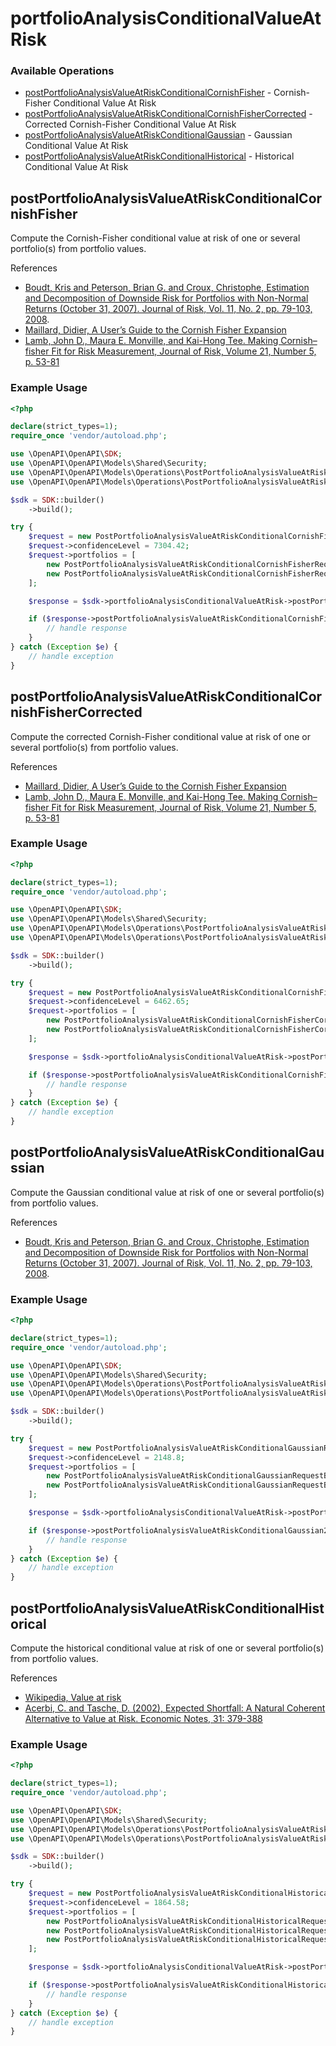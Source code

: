 # portfolioAnalysisConditionalValueAtRisk

### Available Operations

* [postPortfolioAnalysisValueAtRiskConditionalCornishFisher](#postportfolioanalysisvalueatriskconditionalcornishfisher) - Cornish-Fisher Conditional Value At Risk
* [postPortfolioAnalysisValueAtRiskConditionalCornishFisherCorrected](#postportfolioanalysisvalueatriskconditionalcornishfishercorrected) - Corrected Cornish-Fisher Conditional Value At Risk
* [postPortfolioAnalysisValueAtRiskConditionalGaussian](#postportfolioanalysisvalueatriskconditionalgaussian) - Gaussian Conditional Value At Risk
* [postPortfolioAnalysisValueAtRiskConditionalHistorical](#postportfolioanalysisvalueatriskconditionalhistorical) - Historical Conditional Value At Risk

## postPortfolioAnalysisValueAtRiskConditionalCornishFisher

Compute the Cornish-Fisher conditional value at risk of one or several portfolio(s) from portfolio values.

References
* [Boudt, Kris and Peterson, Brian G. and Croux, Christophe, Estimation and Decomposition of Downside Risk for Portfolios with Non-Normal Returns (October 31, 2007). Journal of Risk, Vol. 11, No. 2, pp. 79-103, 2008](https://papers.ssrn.com/sol3/papers.cfm?abstract_id=1024151).
* [Maillard, Didier, A User’s Guide to the Cornish Fisher Expansion](https://papers.ssrn.com/sol3/papers.cfm?abstract_id=1997178)
* [Lamb, John D., Maura E. Monville, and Kai-Hong Tee. Making Cornish–fisher Fit for Risk Measurement, Journal of Risk, Volume 21, Number 5, p. 53-81](http://doi.org/10.21314/JOR.2019.408)


### Example Usage

```php
<?php

declare(strict_types=1);
require_once 'vendor/autoload.php';

use \OpenAPI\OpenAPI\SDK;
use \OpenAPI\OpenAPI\Models\Shared\Security;
use \OpenAPI\OpenAPI\Models\Operations\PostPortfolioAnalysisValueAtRiskConditionalCornishFisherRequestBody;
use \OpenAPI\OpenAPI\Models\Operations\PostPortfolioAnalysisValueAtRiskConditionalCornishFisherRequestBodyPortfolios;

$sdk = SDK::builder()
    ->build();

try {
    $request = new PostPortfolioAnalysisValueAtRiskConditionalCornishFisherRequestBody();
    $request->confidenceLevel = 7304.42;
    $request->portfolios = [
        new PostPortfolioAnalysisValueAtRiskConditionalCornishFisherRequestBodyPortfolios(),
        new PostPortfolioAnalysisValueAtRiskConditionalCornishFisherRequestBodyPortfolios(),
    ];

    $response = $sdk->portfolioAnalysisConditionalValueAtRisk->postPortfolioAnalysisValueAtRiskConditionalCornishFisher($request);

    if ($response->postPortfolioAnalysisValueAtRiskConditionalCornishFisher200ApplicationJSONObject !== null) {
        // handle response
    }
} catch (Exception $e) {
    // handle exception
}
```

## postPortfolioAnalysisValueAtRiskConditionalCornishFisherCorrected

Compute the corrected Cornish-Fisher conditional value at risk of one or several portfolio(s) from portfolio values.

References
* [Maillard, Didier, A User’s Guide to the Cornish Fisher Expansion](https://papers.ssrn.com/sol3/papers.cfm?abstract_id=1997178)
* [Lamb, John D., Maura E. Monville, and Kai-Hong Tee. Making Cornish–fisher Fit for Risk Measurement, Journal of Risk, Volume 21, Number 5, p. 53-81](http://doi.org/10.21314/JOR.2019.408)


### Example Usage

```php
<?php

declare(strict_types=1);
require_once 'vendor/autoload.php';

use \OpenAPI\OpenAPI\SDK;
use \OpenAPI\OpenAPI\Models\Shared\Security;
use \OpenAPI\OpenAPI\Models\Operations\PostPortfolioAnalysisValueAtRiskConditionalCornishFisherCorrectedRequestBody;
use \OpenAPI\OpenAPI\Models\Operations\PostPortfolioAnalysisValueAtRiskConditionalCornishFisherCorrectedRequestBodyPortfolios;

$sdk = SDK::builder()
    ->build();

try {
    $request = new PostPortfolioAnalysisValueAtRiskConditionalCornishFisherCorrectedRequestBody();
    $request->confidenceLevel = 6462.65;
    $request->portfolios = [
        new PostPortfolioAnalysisValueAtRiskConditionalCornishFisherCorrectedRequestBodyPortfolios(),
        new PostPortfolioAnalysisValueAtRiskConditionalCornishFisherCorrectedRequestBodyPortfolios(),
    ];

    $response = $sdk->portfolioAnalysisConditionalValueAtRisk->postPortfolioAnalysisValueAtRiskConditionalCornishFisherCorrected($request);

    if ($response->postPortfolioAnalysisValueAtRiskConditionalCornishFisherCorrected200ApplicationJSONObject !== null) {
        // handle response
    }
} catch (Exception $e) {
    // handle exception
}
```

## postPortfolioAnalysisValueAtRiskConditionalGaussian

Compute the Gaussian conditional value at risk of one or several portfolio(s) from portfolio values.

References
* [Boudt, Kris and Peterson, Brian G. and Croux, Christophe, Estimation and Decomposition of Downside Risk for Portfolios with Non-Normal Returns (October 31, 2007). Journal of Risk, Vol. 11, No. 2, pp. 79-103, 2008](https://papers.ssrn.com/sol3/papers.cfm?abstract_id=1024151).


### Example Usage

```php
<?php

declare(strict_types=1);
require_once 'vendor/autoload.php';

use \OpenAPI\OpenAPI\SDK;
use \OpenAPI\OpenAPI\Models\Shared\Security;
use \OpenAPI\OpenAPI\Models\Operations\PostPortfolioAnalysisValueAtRiskConditionalGaussianRequestBody;
use \OpenAPI\OpenAPI\Models\Operations\PostPortfolioAnalysisValueAtRiskConditionalGaussianRequestBodyPortfolios;

$sdk = SDK::builder()
    ->build();

try {
    $request = new PostPortfolioAnalysisValueAtRiskConditionalGaussianRequestBody();
    $request->confidenceLevel = 2148.8;
    $request->portfolios = [
        new PostPortfolioAnalysisValueAtRiskConditionalGaussianRequestBodyPortfolios(),
        new PostPortfolioAnalysisValueAtRiskConditionalGaussianRequestBodyPortfolios(),
    ];

    $response = $sdk->portfolioAnalysisConditionalValueAtRisk->postPortfolioAnalysisValueAtRiskConditionalGaussian($request);

    if ($response->postPortfolioAnalysisValueAtRiskConditionalGaussian200ApplicationJSONObject !== null) {
        // handle response
    }
} catch (Exception $e) {
    // handle exception
}
```

## postPortfolioAnalysisValueAtRiskConditionalHistorical

Compute the historical conditional value at risk of one or several portfolio(s) from portfolio values.

References
* [Wikipedia, Value at risk](https://en.wikipedia.org/wiki/Value_at_risk)
* [Acerbi, C. and Tasche, D. (2002), Expected Shortfall: A Natural Coherent Alternative to Value at Risk. Economic Notes, 31: 379-388](https://onlinelibrary.wiley.com/doi/abs/10.1111/1468-0300.00091)


### Example Usage

```php
<?php

declare(strict_types=1);
require_once 'vendor/autoload.php';

use \OpenAPI\OpenAPI\SDK;
use \OpenAPI\OpenAPI\Models\Shared\Security;
use \OpenAPI\OpenAPI\Models\Operations\PostPortfolioAnalysisValueAtRiskConditionalHistoricalRequestBody;
use \OpenAPI\OpenAPI\Models\Operations\PostPortfolioAnalysisValueAtRiskConditionalHistoricalRequestBodyPortfolios;

$sdk = SDK::builder()
    ->build();

try {
    $request = new PostPortfolioAnalysisValueAtRiskConditionalHistoricalRequestBody();
    $request->confidenceLevel = 1864.58;
    $request->portfolios = [
        new PostPortfolioAnalysisValueAtRiskConditionalHistoricalRequestBodyPortfolios(),
        new PostPortfolioAnalysisValueAtRiskConditionalHistoricalRequestBodyPortfolios(),
        new PostPortfolioAnalysisValueAtRiskConditionalHistoricalRequestBodyPortfolios(),
    ];

    $response = $sdk->portfolioAnalysisConditionalValueAtRisk->postPortfolioAnalysisValueAtRiskConditionalHistorical($request);

    if ($response->postPortfolioAnalysisValueAtRiskConditionalHistorical200ApplicationJSONObject !== null) {
        // handle response
    }
} catch (Exception $e) {
    // handle exception
}
```
